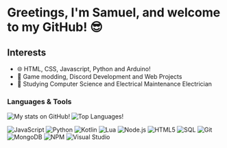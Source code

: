 # Greetings, I'm Samuel, and welcome to my GitHub! 😎

## Interests
- 🌐 HTML, CSS, Javascript, Python and Arduino! 
- 🔎 Game modding, Discord Development and Web Projects
- 🧪 Studying Computer Science and Electrical Maintenance Electrician   

### Languages & Tools

<img align="left" alt="My stats on GitHub!" src="https://github-readme-stats.vercel.app/api?username=Samuto1947&count_private=true&theme=tokyonight" />
<img align="center" alt="Top Languages!" src="https://github-readme-stats-sigma-five.vercel.app/api/top-langs/?username=Samuto1947&count_private=true&theme=tokyonight&line_height=40&hide=css" />


![JavaScript](https://img.shields.io/badge/JavaScript-F7DF1E?style=for-the-badge&logo=javascript&logoColor=black)
![Python](https://img.shields.io/badge/Python-14354C?style=for-the-badge&logo=python&logoColor=white)
![Kotlin](https://img.shields.io/badge/kotlin-%237F52FF.svg?style=for-the-badge&logo=kotlin&logoColor=white)
![Lua](https://img.shields.io/badge/lua-%232C2D72.svg?style=for-the-badge&logo=lua&logoColor=white)
![Node.js](https://img.shields.io/badge/Node.js-43853D?style=for-the-badge&logo=node.js&logoColor=white)
![HTML5](https://img.shields.io/badge/HTML5-E34F26?style=for-the-badge&logo=html5&logoColor=white)
![SQL](https://img.shields.io/badge/MySQL-00000F?style=for-the-badge&logo=mysql&logoColor=white)
![Git](https://img.shields.io/badge/GIT-E44C30?style=for-the-badge&logo=git&logoColor=white)
![MongoDB](https://img.shields.io/badge/MongoDB-%234ea94b.svg?style=for-the-badge&logo=mongodb&logoColor=white)
![NPM](https://img.shields.io/badge/NPM-%23000000.svg?style=for-the-badge&logo=npm&logoColor=white)
![Visual Studio](https://img.shields.io/badge/Visual%20Studio-5C2D91.svg?style=for-the-badge&logo=visual-studio&logoColor=white)

